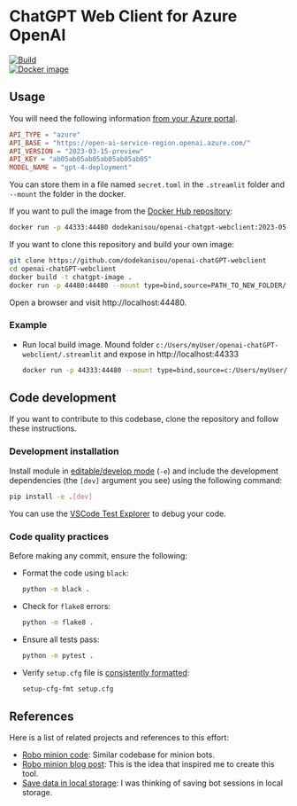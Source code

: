# ChatGPT Web Client for Azure OpenAI  
  
[![Build](https://github.com/dodekanisou/openai-chatGPT-webclient/actions/workflows/ci.yaml/badge.svg)](https://github.com/dodekanisou/openai-chatGPT-webclient/actions/workflows/ci.yaml)  
[![Docker image](https://github.com/dodekanisou/openai-chatGPT-webclient/actions/workflows/docker-image.yaml/badge.svg)](https://github.com/dodekanisou/openai-chatGPT-webclient/actions/workflows/docker-image.yaml)  
  
## Usage  

You will need the following information [from your Azure portal](https://learn.microsoft.com/azure/cognitive-services/openai/quickstart?tabs=command-line&pivots=programming-language-csharp#retrieve-key-and-endpoint).
  
```toml
API_TYPE = "azure"  
API_BASE = "https://open-ai-service-region.openai.azure.com/"  
API_VERSION = "2023-03-15-preview"  
API_KEY = "ab05ab05ab05ab05ab05ab05"  
MODEL_NAME = "gpt-4-deployment"  
```

You can store them in a file named `secret.toml` in the `.streamlit` folder and `--mount` the folder in the docker.

If you want to pull the image from the [Docker Hub repository](https://hub.docker.com/u/dodekanisou/openai-chatgpt-webclient):

```bash
docker run -p 44333:44480 dodekanisou/openai-chatgpt-webclient:2023-05-01 --mount type=bind,source=PATH_TO_NEW_FOLDER/.streamlit,target=/app/.streamlit,bind-propagation=shared
```

If you want to clone this repository and build your own image:

```bash
git clone https://github.com/dodekanisou/openai-chatGPT-webclient
cd openai-chatGPT-webclient
docker build -t chatgpt-image .  
docker run -p 44480:44480 --mount type=bind,source=PATH_TO_NEW_FOLDER/.streamlit,target=/app/.streamlit,bind-propagation=shared chatgpt-image
```

Open a browser and visit http://localhost:44480.

### Example

- Run local build image. Mound folder `c:/Users/myUser/openai-chatGPT-webclient/.streamlit` and expose in http://localhost:44333

  ```bash
  docker run -p 44333:44480 --mount type=bind,source=c:/Users/myUser/openai-chatGPT-webclient/.streamlit,target=/app/.streamlit,bind-propagation=shared chatgpt-image
  ```

## Code development

If you want to contribute to this codebase, clone the repository and follow these instructions.

### Development installation

Install module in [editable/develop mode](https://pip.pypa.io/en/stable/cli/pip_install/#install-editable) (`-e`) and include the development dependencies (the `[dev]` argument you see) using the following command:

```bash
pip install -e .[dev]
```

You can use the [VSCode Test Explorer](https://code.visualstudio.com/docs/python/testing) to debug your code.

### Code quality practices

Before making any commit, ensure the following:

- Format the code using `black`:

  ```bash
  python -m black . 
  ```

- Check for `flake8` errors:

  ```bash
  python -m flake8 .
  ```

- Ensure all tests pass:

  ```bash
  python -m pytest .
  ```

- Verify `setup.cfg` file is [consistently formatted](https://github.com/asottile/setup-cfg-fmt):

  ```bash
  setup-cfg-fmt setup.cfg
  ```

## References

Here is a list of related projects and references to this effort:

- [Robo minion code](https://github.com/easonlai/robo_minion_gpt35turbo/tree/main): Similar codebase for minion bots.
- [Robo minion blog post](https://medium.com/geekculture/streamlit-and-azure-openai-service-gpt-3-5-73640e8728f2): This is the idea that inspired me to create this tool.
- [Save data in local storage](https://discuss.streamlit.io/t/saving-data-in-local-storage-via-streamlit/28785/8): I was thinking of saving bot sessions in local storage.
